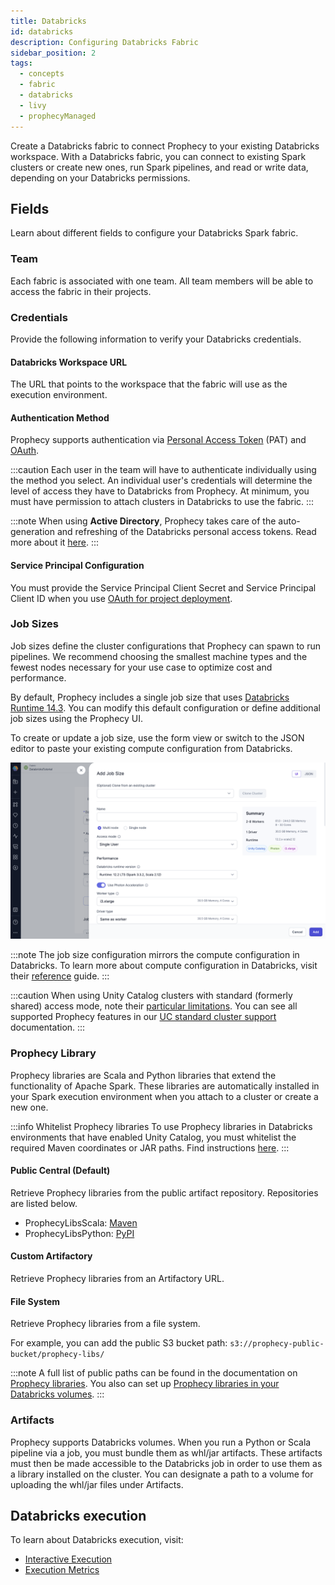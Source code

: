 ```yaml
---
title: Databricks
id: databricks
description: Configuring Databricks Fabric
sidebar_position: 2
tags:
  - concepts
  - fabric
  - databricks
  - livy
  - prophecyManaged
---
```


Create a Databricks fabric to connect Prophecy to your existing Databricks workspace. With a Databricks fabric, you can connect to existing Spark clusters or create new ones, run Spark pipelines, and read or write data, depending on your Databricks permissions.

## Fields

Learn about different fields to configure your Databricks Spark fabric.

### Team

Each fabric is associated with one team. All team members will be able to access the fabric in their projects.

### Credentials

Provide the following information to verify your Databricks credentials.

#### Databricks Workspace URL

The URL that points to the workspace that the fabric will use as the execution environment.

#### Authentication Method

Prophecy supports authentication via [Personal Access Token](https://docs.databricks.com/dev-tools/api/latest/authentication.html#generate-a-personal-access-token) (PAT) and [OAuth](/databricks-oauth-authentication).

:::caution
Each user in the team will have to authenticate individually using the method you select. An individual user's credentials will determine the level of access they have to Databricks from Prophecy. At minimum, you must have permission to attach clusters in Databricks to use the fabric.
:::

:::note
When using **Active Directory**, Prophecy takes care of the auto-generation and refreshing of the Databricks personal access tokens. Read more about it [here](https://docs.microsoft.com/en-us/azure/databricks/dev-tools/api/latest/aad/).
:::

#### Service Principal Configuration

You must provide the Service Principal Client Secret and Service Principal Client ID when you use [OAuth for project deployment](/databricks-oauth-authentication/#machine-to-machine-m2m).

### Job Sizes

Job sizes define the cluster configurations that Prophecy can spawn to run pipelines. We recommend choosing the smallest machine types and the fewest nodes necessary for your use case to optimize cost and performance.

By default, Prophecy includes a single job size that uses [Databricks Runtime 14.3](https://docs.databricks.com/aws/en/compute#databricks-runtime). You can modify this default configuration or define additional job sizes using the Prophecy UI.

To create or update a job size, use the form view or switch to the JSON editor to paste your existing compute configuration from Databricks.

![Job Size configuration](../img/dbx-job-size.png)

:::note
The job size configuration mirrors the compute configuration in Databricks. To learn more about compute configuration in Databricks, visit their [reference](https://docs.databricks.com/aws/en/compute/configure) guide.
:::

:::caution
When using Unity Catalog clusters with standard (formerly shared) access mode, note their [particular limitations](https://docs.databricks.com/en/compute/access-mode-limitations.html#shared-access-mode-limitations-on-unity-catalog). You can see all supported Prophecy features in our [UC standard cluster support](./ucshared) documentation.
:::

### Prophecy Library

Prophecy libraries are Scala and Python libraries that extend the functionality of Apache Spark. These libraries are automatically installed in your Spark execution environment when you attach to a cluster or create a new one.

:::info Whitelist Prophecy libraries
To use Prophecy libraries in Databricks environments that have enabled Unity Catalog, you must whitelist the required Maven coordinates or JAR paths. Find instructions [here](/admin/dbx-whitelist-plibs).
:::

#### Public Central (Default)

Retrieve Prophecy libraries from the public artifact repository. Repositories are listed below.

- ProphecyLibsScala: [Maven](https://mvnrepository.com/artifact/io.prophecy/prophecy-libs)
- ProphecyLibsPython: [PyPI](https://pypi.org/project/prophecy-libs/)

#### Custom Artifactory

Retrieve Prophecy libraries from an Artifactory URL.

#### File System

Retrieve Prophecy libraries from a file system.

For example, you can add the public S3 bucket path: `s3://prophecy-public-bucket/prophecy-libs/`

:::note
A full list of public paths can be found in the documentation on [Prophecy libraries](/engineers/prophecy-libraries#download-prophecy-libraries). You also can set up [Prophecy libraries in your Databricks volumes](docs/administration/fabrics/Spark-fabrics/databricks/volumns-plibs.md).
:::

### Artifacts

Prophecy supports Databricks volumes. When you run a Python or Scala pipeline via a job, you must bundle them as whl/jar artifacts. These artifacts must then be made accessible to the Databricks job in order to use them as a library installed on the cluster. You can designate a path to a volume for uploading the whl/jar files under Artifacts.

## Databricks execution

To learn about Databricks execution, visit:

- [Interactive Execution](/engineers/execution)
- [Execution Metrics](/docs/Spark/execution/execution-metrics.md)
